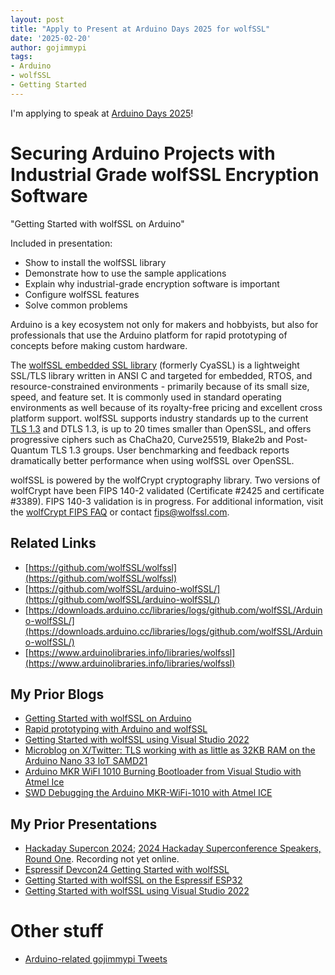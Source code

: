 ```yaml
---
layout: post
title: "Apply to Present at Arduino Days 2025 for wolfSSL"
date: '2025-02-20'
author: gojimmypi
tags:
- Arduino
- wolfSSL
- Getting Started
---
```


I'm applying to speak at [Arduino Days 2025](https://days.arduino.cc/)!

# Securing Arduino Projects with Industrial Grade wolfSSL Encryption Software

"Getting Started with wolfSSL on Arduino"

Included in presentation:

- Show to install the wolfSSL library
- Demonstrate how to use the sample applications
- Explain why industrial-grade encryption software is important
- Configure wolfSSL features
- Solve common problems

Arduino is a key ecosystem not only for makers and hobbyists, but also for professionals that use the Arduino platform for rapid prototyping of concepts before making custom hardware.

The [wolfSSL embedded SSL library](https://www.wolfssl.com/products/wolfssl/)
(formerly CyaSSL) is a lightweight SSL/TLS library written in ANSI C and
targeted for embedded, RTOS, and resource-constrained environments - primarily
because of its small size, speed, and feature set.  It is commonly used in
standard operating environments as well because of its royalty-free pricing
and excellent cross platform support. wolfSSL supports industry standards up
to the current [TLS 1.3](https://www.wolfssl.com/tls13) and DTLS 1.3, is up to
20 times smaller than OpenSSL, and offers progressive ciphers such as ChaCha20,
Curve25519, Blake2b and Post-Quantum TLS 1.3 groups. User benchmarking and
feedback reports dramatically better performance when using wolfSSL over
OpenSSL.

wolfSSL is powered by the wolfCrypt cryptography library. Two versions of
wolfCrypt have been FIPS 140-2 validated (Certificate #2425 and
certificate #3389). FIPS 140-3 validation is in progress. For additional
information, visit the [wolfCrypt FIPS FAQ](https://www.wolfssl.com/license/fips/)
or contact fips@wolfssl.com.

## Related Links

- [https://github.com/wolfSSL/wolfssl](https://github.com/wolfSSL/wolfssl)
- [https://github.com/wolfSSL/arduino-wolfSSL/](https://github.com/wolfSSL/arduino-wolfSSL/)
- [https://downloads.arduino.cc/libraries/logs/github.com/wolfSSL/Arduino-wolfSSL/](https://downloads.arduino.cc/libraries/logs/github.com/wolfSSL/Arduino-wolfSSL/)
- [https://www.arduinolibraries.info/libraries/wolfssl](https://www.arduinolibraries.info/libraries/wolfssl)

## My Prior Blogs

- [Getting Started with wolfSSL on Arduino](https://www.wolfssl.com/getting-started-with-wolfssl-on-arduino/)
- [Rapid prototyping with Arduino and wolfSSL](https://www.wolfssl.com/rapid-prototyping-with-arduino-and-wolfssl/)
- [Getting Started with wolfSSL using Visual Studio 2022](https://www.wolfssl.com/getting-started-with-wolfssl-using-visual-studio-2022/)
- [Microblog on X/Twitter: TLS working with as little as 32KB RAM on the Arduino Nano 33 IoT SAMD21](https://x.com/gojimmypi/status/1765449044669923814)
- [Arduino MKR WiFI 1010 Burning Bootloader from Visual Studio with Atmel Ice](https://gojimmypi.github.io/arduino-mkr-wifi-1010-bootloader/)
- [SWD Debugging the Arduino MKR-WiFi-1010 with Atmel ICE](https://gojimmypi.github.io/swd-debugging-arduino-mkr-wifi-1010/)

## My Prior Presentations

- [Hackaday Supercon 2024](https://hackaday.io/superconference/speakers.html); [2024 Hackaday Superconference Speakers, Round One](https://hackaday.com/2024/09/17/2024-hackaday-superconference-speakers-round-one/). Recording not yet online.
- [Espressif Devcon24 Getting Started with wolfSSL](https://www.youtube.com/watch?v=04DGXkZ1IC4)
- [Getting Started with wolfSSL on the Espressif ESP32](https://www.youtube.com/watch?v=CzwA3ZBZBZ8)
- [Getting Started with wolfSSL using Visual Studio 2022](https://www.youtube.com/watch?v=xD3AWFmg-Vo)

# Other stuff

- [Arduino-related gojimmypi Tweets](https://www.google.com/search?q=gojimmypi+arduino+site%3Ax.com)
